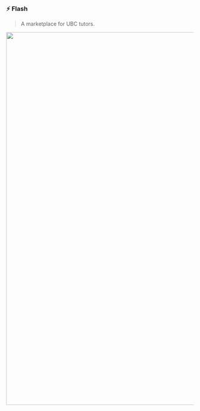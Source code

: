 ### ⚡️ Flash
> A marketplace for UBC tutors.

<p align="center">
  <img width="1000" src="https://user-images.githubusercontent.com/88988886/214789500-f70adb7d-c7b8-4bc8-b149-388035cd3630.jpeg">
</p>
